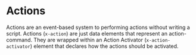 # Actions

Actions are an event-based system to performing actions without writing a script. Actions (```x-action```) are just data elements that represent an action-command. They are wrapped within an Action Activator (```x-action-activator```) element that declares how the actions should be activated.

